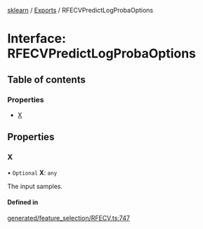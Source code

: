 [sklearn](../readme.md) / [Exports](../modules.md) / RFECVPredictLogProbaOptions

# Interface: RFECVPredictLogProbaOptions

## Table of contents

### Properties

- [X](RFECVPredictLogProbaOptions.md#x)

## Properties

### X

• `Optional` **X**: `any`

The input samples.

#### Defined in

[generated/feature_selection/RFECV.ts:747](https://github.com/transitive-bullshit/scikit-learn-ts/blob/367336a/packages/sklearn/src/generated/feature_selection/RFECV.ts#L747)
